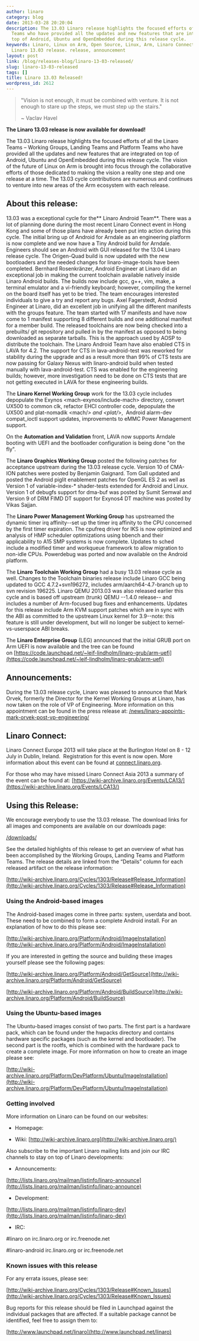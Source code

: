 ```yaml
---
author: linaro
category: blog
date: 2013-03-28 20:20:04
description: The 13.03 Linaro release highlights the focused efforts of all the Linaro
  Teams who have provided all the updates and new features that are integrated on
  top of Android, Ubuntu and OpenEmbedded during this release cycle.
keywords: Linaro, Linux on Arm, Open Source, Linux, Arm, Linaro Connect, LCE-Dublin,
  Linaro 13.03 release. release, announcement
layout: post
link: /blog/releases-blog/linaro-13-03-released/
slug: linaro-13-03-released
tags: []
title: Linaro 13.03 Released!
wordpress_id: 2612
---
```


> "Vision is not enough, it must be combined with venture. It is not enough to stare up the steps, we must step up the stairs."
>
> ~ Vaclav Havel

**The Linaro 13.03 release is now available for download!**

The 13.03 Linaro release highlights the focused efforts of all the Linaro Teams – Working Groups, Landing Teams and Platform Teams who have provided all the updates and new features that are integrated on top of Android, Ubuntu and OpenEmbedded during this release cycle. The vision of the future of Linux on Arm is brought into focus through the collaborative efforts of those dedicated to making the vision a reality one step and one release at a time. The 13.03 cycle contributions are numerous and continues to venture into new areas of the Arm ecosystem with each release.

## **About this release:**

13.03 was a exceptional cycle for the** Linaro Android Team**. There was a lot of planning done during the most recent Linaro Connect event in Hong Kong and some of those plans have already been put into action during this cycle. The initial bring up of Android for Arndale as an engineering platform is now complete and we now have a Tiny Android build for Arndale. Engineers should see an Android with GUI released for the 13.04 Linaro release cycle. The Origen-Quad build is now updated with the new bootloaders and the needed changes for linaro-image-tools have been completed. Bernhard Rosenkränzer, Android Engineer at Linaro did an exceptional job in making the current toolchain available natively inside Linaro Android builds. The builds now include gcc, g++, vim, make, a terminal emulator and a vi-friendly keyboard; however, compiling the kernel on the board itself has yet to be tried. The team encourages interested individuals to give a try and report any bugs. Axel Fagerstedt, Android Engineer at Linaro, did an excellent job in unifying all the different manifests with the groups feature. The team started with 17 manifests and have now come to 1 manifest supporting 8 different builds and one additional manifest for a member build. The released toolchains are now being checked into a prebuilts/ git repository and pulled in by the manifest as opposed to being downloaded as separate tarballs. This is the approach used by AOSP to distribute the toolchain. The Linaro Android Team have also enabled CTS in LAVA for 4.2. The support for CTS in lava-android-test was reworked for stability during the upgrade and as a result more than 99% of CTS tests are now passing for Galaxy Nexus with linaro-android build when tested manually with lava-android-test. CTS was enabled for the engineering builds; however, more investigation need to be done on CTS tests that are not getting executed in LAVA for these engineering builds.

The **Linaro Kernel Working Group** work for the 13.03 cycle includes depopulate the Exynos <mach-exynos/include-mach> directory, convert UX500 to common clk, refactor EHCI controller code, depopulate the UX500 and plat-nomadik <mach/_> and <plat/_>,  Android alarm-dev compat_ioctl support updates, improvements to eMMC Power Management support.

On the **Automation and Validation** front, LAVA now supports Arndale booting with UEFI and the bootloader configuration is being done "on the fly".

The **Linaro Graphics Working Group** posted the following patches for acceptance upstream during the 13.03 release cycle. Version 10 of CMA-ION patches were posted by Benjamin Gaignard. Tom Gall updated and posted the Android piglit enablement patches for OpenGL ES 2 as well as Version 1 of variable-index-\* shader-tests extended for Android and Linux. Version 1 of debugfs support for dma-buf was posted by Sumit Semwal and Version 9 of DRM FIMD DT support for Exynos4 DT machine was posted by Vikas Sajjan.

The **Linaro Power Management Working Group** has upstreamed the dynamic timer irq affinity--set up the timer irq affinity to the CPU concerned by the first timer expiration. The cpufreq driver for IKS is now optimized and analysis of HMP scheduler optimizations using bbench and their applicability to A15 SMP systems is now complete. Updates to sched include a modified timer and workqueue framework to allow migration to non-idle CPUs. Powerdebug was ported and now available on the Android platform.

The **Linaro Toolchain Working Group** had a busy 13.03 release cycle as well. Changes to the Toolchain binaries release include Linaro GCC being updated to GCC 4.7.2+svn196272, includes arm/aarch64-4.7-branch up to svn revision 196225. Linaro QEMU 2013.03 was also released earlier this cycle and is based off upstream (trunk) QEMU --1.4.0 release-- and includes a number of Arm-focused bug fixes and enhancements. Updates for this release include Arm KVM support patches which are in sync with the ABI as committed to the upstream Linux kernel for 3.9--note: this feature is still under development, but will no longer be subject to kernel-vs-userspace ABI breaks.

The **Linaro Enterprise Group** (LEG) announced that the initial GRUB port on Arm UEFI is now available and the tree can be found on [https://code.launchpad.net/~leif-lindholm/linaro-grub/arm-uefi](https://code.launchpad.net/~leif-lindholm/linaro-grub/arm-uefi)

## **Announcements:**

During the 13.03 release cycle, Linaro was pleased to announce that Mark Orvek, formerly the Director for the Kernel Working Groups at Linaro, has now taken on the role of VP of Engineering. More information on this appointment can be found in the press release at: [/news/linaro-appoints-mark-orvek-post-vp-engineering/](/news/linaro-appoints-mark-orvek-post-vp-engineering/)

## **Linaro Connect:**

Linaro Connect Europe 2013 will take place at the Burlington Hotel on 8 - 12 July in Dublin, Ireland.  Registration for this event is now open. More information about this event can be found at [connect.linaro.org](https://connect.linaro.org).

For those who may have missed Linaro Connect Asia 2013 a summary of the event can be found at: [https://wiki-archive.linaro.org/Events/LCA13/](https://wiki-archive.linaro.org/Events/LCA13/)

## **Using this Release:**

We encourage everybody to use the 13.03 release. The download links for all images and components are available on our downloads page:

[/downloads/](/downloads/)

See the detailed highlights of this release to get an overview of what has been accomplished by the Working Groups, Landing Teams and Platform Teams. The release details are linked from the “Details” column for each released artifact on the release information:

[http://wiki-archive.linaro.org/Cycles/1303/Release#Release_Information](http://wiki-archive.linaro.org/Cycles/1303/Release#Release_Information)

### **Using the Android-based images**

The Android-based images come in three parts: system, userdata and boot. These need to be combined to form a complete Android install. For an explanation of how to do this please see:

[http://wiki-archive.linaro.org/Platform/Android/ImageInstallation](http://wiki-archive.linaro.org/Platform/Android/ImageInstallation)

If you are interested in getting the source and building these images yourself please see the following pages:

[http://wiki-archive.linaro.org/Platform/Android/GetSource](http://wiki-archive.linaro.org/Platform/Android/GetSource)

[http://wiki-archive.linaro.org/Platform/Android/BuildSource](http://wiki-archive.linaro.org/Platform/Android/BuildSource)

### **Using the Ubuntu-based images**

The Ubuntu-based images consist of two parts. The first part is a hardware pack, which can be found under the hwpacks directory and contains hardware specific packages (such as the kernel and bootloader). The second part is the rootfs, which is combined with the hardware pack to create a complete image. For more information on how to create an image please see:

[http://wiki-archive.linaro.org/Platform/DevPlatform/Ubuntu/ImageInstallation](http://wiki-archive.linaro.org/Platform/DevPlatform/Ubuntu/ImageInstallation)

### **Getting involved**

More information on Linaro can be found on our websites:

- Homepage: [](/)

- Wiki: [http://wiki-archive.linaro.org](http://wiki-archive.linaro.org/)

Also subscribe to the important Linaro mailing lists and join our IRC channels to stay on top of Linaro developments:

- Announcements:

[http://lists.linaro.org/mailman/listinfo/linaro-announce](http://lists.linaro.org/mailman/listinfo/linaro-announce)

- Development:

[http://lists.linaro.org/mailman/listinfo/linaro-dev](http://lists.linaro.org/mailman/listinfo/linaro-dev)

- IRC:

#linaro on irc.linaro.org or irc.freenode.net

#linaro-android irc.linaro.org or irc.freenode.net

### **Known issues with this release**

For any errata issues, please see:

[http://wiki-archive.linaro.org/Cycles/1303/Release#Known_Issues](http://wiki-archive.linaro.org/Cycles/1303/Release#Known_Issues)

Bug reports for this release should be filed in Launchpad against the individual packages that are affected. If a suitable package cannot be identified, feel free to assign them to:

[http://www.launchpad.net/linaro](http://www.launchpad.net/linaro)